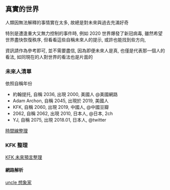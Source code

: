 ## 真實的世界
人類因無法解釋的事情實在太多, 故總是對未來與過去充滿好奇

特別是遭逢重大又無力控制的事件時, 例如 2020 世界爆發了新冠病毒, 雖然希望世界盡快恢復秩序, 
但看看這些自稱未來人的提示, 或許也能找到些方向, 

資訊請作為參考即可, 並不需要盡信, 因為即便未來人是真, 
也僅是代表那一個人的看法, 如同現在的人對世界的看法也是片面的

### 未來人清單
依照自稱年份
* 約翰提托, 自稱 2036, 出現 2000, 美國人 @美國網路
* Adam Archon, 自稱 2045, 出現於 2019, 美國人
* KFK, 自稱 2060, 出現 2019, 中國人, @中國豆瓣
* 2062, 自稱 2062, 出現 2010, 日本人, @日本, 2ch
* YJ, 自稱 2075, 出現 2018.01, 日本人, @twitter

[時間線整理](https://docs.google.com/spreadsheets/d/1-BnhtmhT1dEziVZ3FV_ew2TGs1E4VJA8mNXq5F50FhI/edit#gid=0)

### KFK 整理
[KFK 未來預言整理](https://www.popdaily.com.tw/forum/life/660047)

#### 網路解析
[uncle 想象家](https://www.youtube.com/watch?v=bES5kL9irUs)

